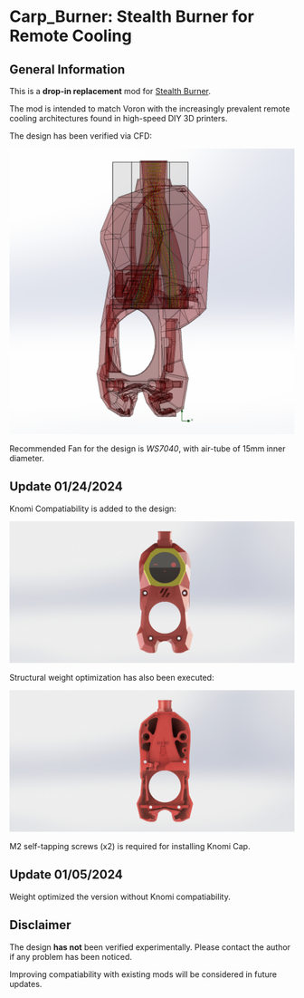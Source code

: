 # Carp_Burner: Stealth Burner for Remote Cooling

## General Information

This is a **drop-in replacement** mod for [Stealth Burner](https://github.com/VoronDesign/Voron-Stealthburner).

The mod is intended to match Voron with the increasingly prevalent remote cooling architectures found in high-speed DIY 3D printers.

The design has been verified via CFD: 

![CFD Result](https://github.com/LiteraryCarp/Carp_Burner/blob/main/IMGs/CFD01.png)

Recommended Fan for the design is *WS7040*, with air-tube of 15mm inner diameter.

## Update 01/24/2024

Knomi Compatiability is added to the design:

![Rendered Image](https://github.com/LiteraryCarp/Carp_Burner/blob/main/IMGs/render01.JPG)

Structural weight optimization has also been executed:

![Rendered Image](https://github.com/LiteraryCarp/Carp_Burner/blob/main/IMGs/render02.JPG)

M2 self-tapping screws (x2) is required for installing Knomi Cap.

## Update 01/05/2024

Weight optimized the version without Knomi compatiability.

## Disclaimer

The design **has not** been verified experimentally. Please contact the author if any problem has been noticed.

Improving compatiability with existing mods will be considered in future updates.
